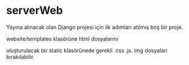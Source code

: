 # serverWeb

Yayına alınacak olan Django projesi için ilk adımları atılmış boş bir proje.

website/templates klasörüne html dosyalarını

oluşturulacak bir static klasörünede gerekli .css .js. img dosyaları bırakılabilir.
